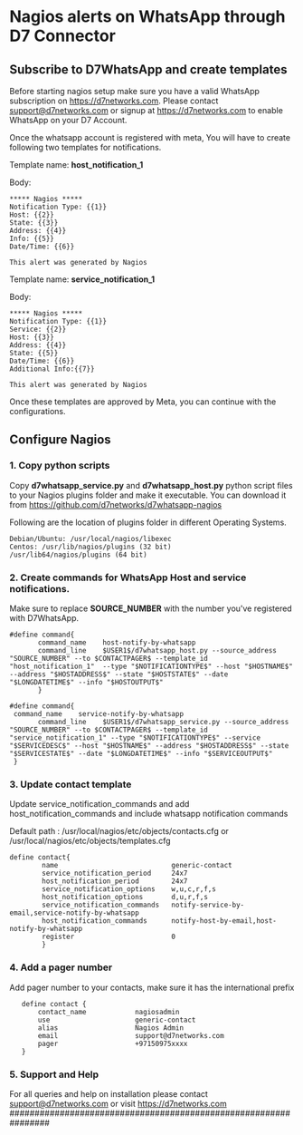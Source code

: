 
# Nagios alerts on WhatsApp through D7 Connector
## Subscribe to D7WhatsApp and create templates
Before starting nagios setup make sure you have a valid WhatsApp subscription on https://d7networks.com.
Please contact support@d7networks.com or signup at https://d7networks.com to enable WhatsApp on your D7 Account. 

Once the whatsapp account is registered with meta, You will have to create following two templates for notifications. 

Template name: **host_notification_1**

Body: 

    ***** Nagios *****
    Notification Type: {{1}}
    Host: {{2}}
    State: {{3}}
    Address: {{4}}
    Info: {{5}}
    Date/Time: {{6}}
    
    This alert was generated by Nagios


Template name: **service_notification_1**

Body: 

    ***** Nagios *****
    Notification Type: {{1}}
    Service: {{2}}
    Host: {{3}}
    Address: {{4}}
    State: {{5}}
    Date/Time: {{6}}
    Additional Info:{{7}}
    
    This alert was generated by Nagios

Once these templates are approved by Meta, you can continue with the configurations. 

## Configure Nagios


### 1. Copy python scripts
Copy **d7whatsapp_service.py** and **d7whatsapp_host.py** python script files to your Nagios plugins folder and make it executable. 
You can download it from https://github.com/d7networks/d7whatsapp-nagios

Following are the location of plugins folder in different Operating Systems.

    Debian/Ubuntu: /usr/local/nagios/libexec
    Centos: /usr/lib/nagios/plugins (32 bit)
    /usr/lib64/nagios/plugins (64 bit)

### 2. Create commands for WhatsApp Host and service notifications. 
Make sure to replace **SOURCE_NUMBER** with the number you've registered with D7WhatsApp. 

    #define command{
           command_name    host-notify-by-whatsapp
           command_line    $USER1$/d7whatsapp_host.py --source_address "SOURCE_NUMBER" --to $CONTACTPAGER$ --template_id "host_notification_1"  --type "$NOTIFICATIONTYPE$" --host "$HOSTNAME$" --address "$HOSTADDRESS$" --state "$HOSTSTATE$" --date "$LONGDATETIME$" --info "$HOSTOUTPUT$"
           }
    
    #define command{
     command_name    service-notify-by-whatsapp
           command_line    $USER1$/d7whatsapp_service.py --source_address "SOURCE_NUMBER" --to $CONTACTPAGER$ --template_id "service_notification_1" --type "$NOTIFICATIONTYPE$" --service "$SERVICEDESC$" --host "$HOSTNAME$" --address "$HOSTADDRESS$" --state "$SERVICESTATE$" --date "$LONGDATETIME$" --info "$SERVICEOUTPUT$"
     }

### 3. Update contact template
Update service_notification_commands and  add host_notification_commands and include whatsapp notification commands

Default path : 
/usr/local/nagios/etc/objects/contacts.cfg 
or 
/usr/local/nagios/etc/objects/templates.cfg

    define contact{
            name                            generic-contact
            service_notification_period     24x7
            host_notification_period        24x7
            service_notification_options    w,u,c,r,f,s
            host_notification_options       d,u,r,f,s
            service_notification_commands   notify-service-by-email,service-notify-by-whatsapp
            host_notification_commands      notify-host-by-email,host-notify-by-whatsapp
            register                        0
            }


### 4. Add a pager number
   Add pager number to your contacts, make sure it has the international prefix

       define contact {
           contact_name            nagiosadmin
           use                     generic-contact
           alias                   Nagios Admin
           email                   support@d7networks.com
           pager                   +97150975xxxx
       }

### 5. Support and Help

For all queries and help on installation please contact support@d7networks.com or visit https://d7networks.com
################################################################
